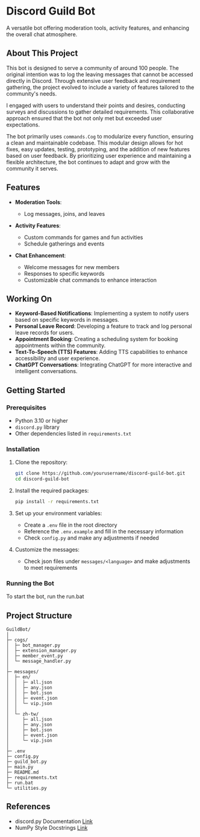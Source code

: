 # Discord Guild Bot
A versatile bot offering moderation tools, activity features, and enhancing the overall chat atmosphere.

## About This Project
This bot is designed to serve a community of around 100 people. The original intention was to log the leaving messages that cannot be accessed directly in Discord. Through extensive user feedback and requirement gathering, the project evolved to include a variety of features tailored to the community's needs.

I engaged with users to understand their points and desires, conducting surveys and discussions to gather detailed requirements. This collaborative approach ensured that the bot not only met but exceeded user expectations.

The bot primarily uses `commands.Cog` to modularize every function, ensuring a clean and maintainable codebase. This modular design allows for hot fixes, easy updates, testing, prototyping, and the addition of new features based on user feedback. By prioritizing user experience and maintaining a flexible architecture, the bot continues to adapt and grow with the community it serves.

## Features
- **Moderation Tools**:
    - Log messages, joins, and leaves

- **Activity Features**:
    - Custom commands for games and fun activities
    - Schedule gatherings and events

- **Chat Enhancement**:
    - Welcome messages for new members
    - Responses to specific keywords
    - Customizable chat commands to enhance interaction

## Working On
- **Keyword-Based Notifications**: Implementing a system to notify users based on specific keywords in messages.
- **Personal Leave Record**: Developing a feature to track and log personal leave records for users.
- **Appointment Booking**: Creating a scheduling system for booking appointments within the community.
- **Text-To-Speech (TTS) Features**: Adding TTS capabilities to enhance accessibility and user experience.
- **ChatGPT Conversations**: Integrating ChatGPT for more interactive and intelligent conversations.

## Getting Started
### Prerequisites
- Python 3.10 or higher
- `discord.py` library
- Other dependencies listed in `requirements.txt`

### Installation
1. Clone the repository:
    ```bash
    git clone https://github.com/yourusername/discord-guild-bot.git
    cd discord-guild-bot
    ```

2. Install the required packages:
    ```bash
    pip install -r requirements.txt
    ```

3. Set up your environment variables:
    - Create a `.env` file in the root directory
    - Reference the `.env.example` and fill in the necessary information
    - Check `config.py` and make any adjustments if needed

4. Customize the messages:
    - Check json files under `messages/<language>` and make adjustments to meet requirements

### Running the Bot
To start the bot, run the run.bat

## Project Structure
```
GuildBot/
│
├─ cogs/
│  ├─ bot_manager.py
│  ├─ extension_manager.py
│  ├─ member_event.py
│  └─ message_handler.py
│
├─ messages/
│  ├─ en/
│  │  ├─ all.json
│  │  ├─ any.json
│  │  ├─ bot.json
│  │  ├─ event.json
│  │  └─ vip.json
│  │
│  └─ zh-tw/
│     ├─ all.json
│     ├─ any.json
│     ├─ bot.json
│     ├─ event.json
│     └─ vip.json
│
├─ .env
├─ config.py
├─ guild_bot.py
├─ main.py
├─ README.md
├─ requirements.txt
├─ run.bat
└─ utilities.py
```

## References
- discord.py Documentation [Link](https://discordpy.readthedocs.io/en/latest/index.html)
- NumPy Style Docstrings [Link](https://sphinxcontrib-napoleon.readthedocs.io/en/latest/example_numpy.html)
